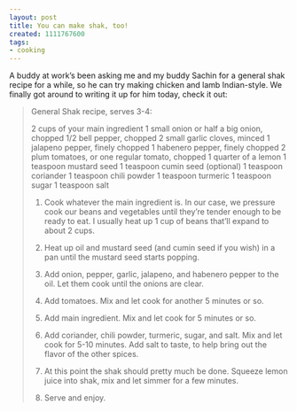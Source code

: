 ```yaml
---
layout: post
title: You can make shak, too!
created: 1111767600
tags:
- cooking
---
```

A buddy at work’s been asking me and my buddy Sachin for a general shak recipe for a while, so he can try making chicken and lamb Indian-style. We finally got around to writing it up for him today, check it out:

> 
> General Shak recipe, serves 3-4:
> 
> 2 cups of your main ingredient
> 1 small onion or half a big onion, chopped
> 1/2 bell pepper, chopped
> 2 small garlic cloves, minced
> 1 jalapeno pepper, finely chopped
> 1 habenero pepper, finely chopped
> 2 plum tomatoes, or one regular tomato, chopped
> 1 quarter of a lemon
> 1 teaspoon mustard seed
> 1 teaspoon cumin seed (optional)
> 1 teaspoon coriander
> 1 teaspoon chili powder
> 1 teaspoon turmeric
> 1 teaspoon sugar
> 1 teaspoon salt
> 
> 1. Cook whatever the main ingredient is. In our case, we pressure cook our beans and vegetables until they’re tender enough to be ready to eat. I usually heat up 1 cup of beans that’ll expand to about 2 cups.
> 
> 2. Heat up oil and mustard seed (and cumin seed if you wish) in a pan until the mustard seed starts popping.
> 
> 3. Add onion, pepper, garlic, jalapeno, and habenero pepper to the oil. Let them cook until the onions are clear.
> 
> 4. Add tomatoes. Mix and let cook for another 5 minutes or so.
> 
> 5. Add main ingredient. Mix and let cook for 5 minutes or so.
> 
> 6. Add coriander, chili powder, turmeric, sugar, and salt. Mix and let cook for 5-10 minutes. Add salt to taste, to help bring out the flavor of the other spices.
> 
> 7. At this point the shak should pretty much be done. Squeeze lemon juice into shak, mix and let simmer for a few minutes.
> 
> 8. Serve and enjoy.
> 
